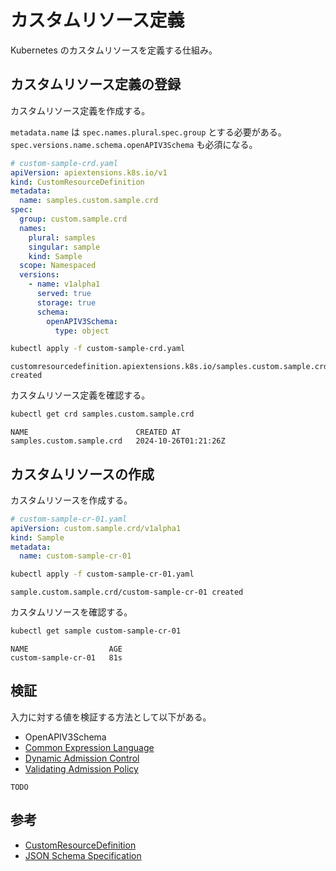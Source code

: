 # カスタムリソース定義

Kubernetes のカスタムリソースを定義する仕組み。

## カスタムリソース定義の登録

カスタムリソース定義を作成する。

`metadata.name` は `spec.names.plural`.`spec.group` とする必要がある。
`spec.versions.name.schema.openAPIV3Schema` も必須になる。

```yaml
# custom-sample-crd.yaml
apiVersion: apiextensions.k8s.io/v1
kind: CustomResourceDefinition
metadata:
  name: samples.custom.sample.crd
spec:
  group: custom.sample.crd
  names:
    plural: samples
    singular: sample
    kind: Sample
  scope: Namespaced
  versions:
    - name: v1alpha1
      served: true
      storage: true
      schema:
        openAPIV3Schema:
          type: object
```

```sh
kubectl apply -f custom-sample-crd.yaml
```

```
customresourcedefinition.apiextensions.k8s.io/samples.custom.sample.crd created
```

カスタムリソース定義を確認する。

```sh
kubectl get crd samples.custom.sample.crd
```

```
NAME                        CREATED AT
samples.custom.sample.crd   2024-10-26T01:21:26Z
```

## カスタムリソースの作成

カスタムリソースを作成する。

```yaml
# custom-sample-cr-01.yaml
apiVersion: custom.sample.crd/v1alpha1
kind: Sample
metadata:
  name: custom-sample-cr-01
```

```sh
kubectl apply -f custom-sample-cr-01.yaml
```

```
sample.custom.sample.crd/custom-sample-cr-01 created
```

カスタムリソースを確認する。

```sh
kubectl get sample custom-sample-cr-01
```

```
NAME                  AGE
custom-sample-cr-01   81s
```

## 検証

入力に対する値を検証する方法として以下がある。

- OpenAPIV3Schema
- [Common Expression Language](https://github.com/google/cel-spec)
- [Dynamic Admission Control](https://kubernetes.io/docs/reference/access-authn-authz/extensible-admission-controllers/)
- [Validating Admission Policy](https://kubernetes.io/docs/reference/access-authn-authz/validating-admission-policy/)

```{note}
TODO
```

## 参考
- [CustomResourceDefinition](https://kubernetes.io/docs/reference/kubernetes-api/extend-resources/custom-resource-definition-v1/)
- [JSON Schema Specification](https://json-schema.org/specification)
